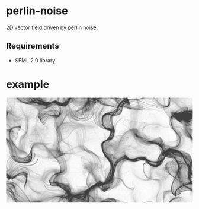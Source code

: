 # perlin-noise
2D vector field driven by perlin noise.

## Requirements
- SFML 2.0 library

# example
![result](/result.png)
